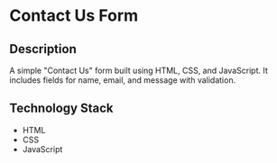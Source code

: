 # Contact Us Form

## Description
A simple "Contact Us" form built using HTML, CSS, and JavaScript. It includes fields for name, email, and message with validation.

## Technology Stack
- HTML
- CSS
- JavaScript

 
